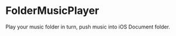 FolderMusicPlayer
=================

Play your music folder in turn, push music into iOS Document folder.
